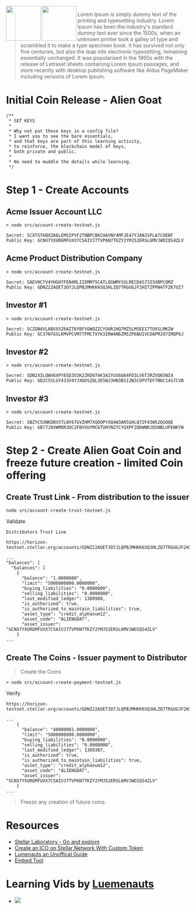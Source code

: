 

<img align="left" width="95" height="95" src="https://user-images.githubusercontent.com/993459/80298055-8a397e80-873d-11ea-9b14-d2c6b918265c.png">
<img align="left" width="95" height="95" src="https://user-images.githubusercontent.com/993459/80028765-77534f80-849a-11ea-9fbc-2e1c9d4ed2a9.png">

> Lorem Ipsum is simply dummy text of the printing and typesetting industry. Lorem Ipsum has been the industry's standard dummy text ever since the 1500s, when an unknown printer took a galley of type and scrambled it to make a type specimen book. It has survived not only five centuries, but also the leap into electronic typesetting, remaining essentially unchanged. It was popularised in the 1960s with the release of Letraset sheets containing Lorem Ipsum passages, and more recently with desktop publishing software like Aldus PageMaker including versions of Lorem Ipsum.

# Initial Coin Release - Alien Goat

```
/**
 * SET KEYS
 * 
 * Why not put these keys in a config file? 
 * I want you to see the bare essentials, 
 * and that keys are part of this learning activity, 
 * to reinforce, the blockchain model of keys, 
 * both private and public. 
 * 
 * No need to muddle the details while learning. 
 */
 ```

# Step 1 - Create Accounts
## Acme Issuer Account LLC
```
> node src/account-create-testnet.js
```
```
Secret: SCXTST6BXZA6LEMSIPVF2TNBPCBKCHAVNY4MFJE47YJANJSPLA7COEBF
Public Key: GCNX7YXURGMFUXX7CSAIVJ7TVP6N7TKZY2YMJ52ERSL6MVJWDIQS4ZLV

```

## Acme Product Distribution Company 
```
> node src/account-create-testnet.js
```
```
Secret: SAEVHCYV4YHGH7FEN4MLIIEMM75CATLQGWMYSULRECD4S73I5XBPCOMZ
Public Key: GDNZ22AOET3O7JLQPBJMHKK6SQ3HLZQ7TRGUGJF2HITZPPW4TFZK7UI7
```


## Investor #1 
```
> node src/account-create-testnet.js
```
```
Secret: SCZQN4VLABVXSZ6AZT6YBFVGWQZZCYG6RJHQ7MZ5LMSEEI7TUXSLMKZW
Public Key: GC37N7GSLKMVPCVM77FMC7VYK3IRW4N6ZM52P6BUIVCOAPMJO7IMQP6J
```

## Investor #2
```
> node src/account-create-testnet.js
```
```
Secret: SDN2XILQWX6XPY65D3O3K2ZKDO74K3AIYUS6Q64FD3LV6T3RZVQ65NI4
Public Key: GD2CSVLGY433V4YJXDOSZQL3E5NJ3HN3BSIZW3COPVTEF7NOCI4S7CVB
```


## Investor #3
```
> node src/account-create-testnet.js
```
```
Secret: SBZYC5UNKDBV5TLNY67GVZHM7XQOOPYXQ4W3AR5GHLQ72F43W52QSOQE
Public Key: GB77JOVWMOR3OC2FBVXUYMC6TUHYNZTCYGXPF2DDWNRJDSNBLUPEWKYW
```

# Step 2 - Create Alien Goat Coin and freeze future creation - limited Coin offering

## Create Trust Link - From distribution to the issuer

```
node src/account-create-trust-testnet.js
```
Validate 
```
Distributors Trust Line 

https://horizon-testnet.stellar.org/accounts/GDNZ22AOET3O7JLQPBJMHKK6SQ3HLZQ7TRGUGJF2HITZPPW4TFZK7UI7

...
"balances": [
  "balances": [
    {
      "balance": "1.0000000",
      "limit": "5000000000.0000000",
      "buying_liabilities": "0.0000000",
      "selling_liabilities": "0.0000000",
      "last_modified_ledger": 1388988,
      "is_authorized": true,
      "is_authorized_to_maintain_liabilities": true,
      "asset_type": "credit_alphanum12",
      "asset_code": "ALIENGOAT",
      "asset_issuer": "GCNX7YXURGMFUXX7CSAIVJ7TVP6N7TKZY2YMJ52ERSL6MVJWDIQS4ZLV"
    }
...    
```

## Create The Coins - Issuer payment to Distributor 

> Create the Coins

```
> node src/account-create-payment-testnet.js
```

Verify 
```
https://horizon-testnet.stellar.org/accounts/GDNZ22AOET3O7JLQPBJMHKK6SQ3HLZQ7TRGUGJF2HITZPPW4TFZK7UI7

...
    {
      "balance": "40000001.0000000",
      "limit": "5000000000.0000000",
      "buying_liabilities": "0.0000000",
      "selling_liabilities": "0.0000000",
      "last_modified_ledger": 1389307,
      "is_authorized": true,
      "is_authorized_to_maintain_liabilities": true,
      "asset_type": "credit_alphanum12",
      "asset_code": "ALIENGOAT",
      "asset_issuer": "GCNX7YXURGMFUXX7CSAIVJ7TVP6N7TKZY2YMJ52ERSL6MVJWDIQS4ZLV"
    }
...

```
> Freeze any creation of future coins


 
 # Resources
 - [Stellar Laboratory - Go and explore](https://laboratory.stellar.org/#?network=test)  
 - [Create an ICO on Stellar Network With Custom Token](https://medium.com/@ashisherc/create-an-ico-on-stellar-network-with-custom-token-7b6aab349f33)  
 - [Lumenauts an Unoffical Guide](https://www.lumenauts.com/)  
 - [Embed Tool](http://embedyoutube.org/)

# Learning Vids by [Luemenauts](https://www.lumenauts.com/)

- [![](http://img.youtube.com/vi/Cf9CdFVse-w/0.jpg)](http://www.youtube.com/watch?v=Cf9CdFVse-w "Assets")









